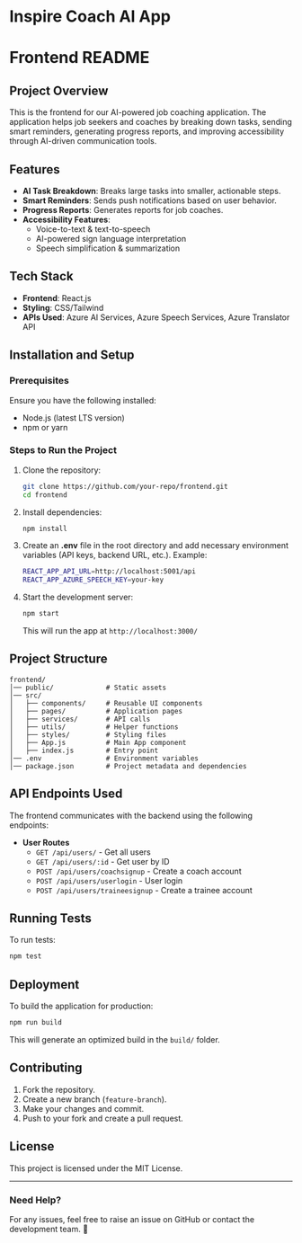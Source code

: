 # Inspire Coach AI App
# Frontend README

## Project Overview
This is the frontend for our AI-powered job coaching application. The application helps job seekers and coaches by breaking down tasks, sending smart reminders, generating progress reports, and improving accessibility through AI-driven communication tools.

## Features
- **AI Task Breakdown**: Breaks large tasks into smaller, actionable steps.
- **Smart Reminders**: Sends push notifications based on user behavior.
- **Progress Reports**: Generates reports for job coaches.
- **Accessibility Features**:
  - Voice-to-text & text-to-speech
  - AI-powered sign language interpretation
  - Speech simplification & summarization

## Tech Stack
- **Frontend**: React.js
- **Styling**: CSS/Tailwind
- **APIs Used**: Azure AI Services, Azure Speech Services, Azure Translator API

## Installation and Setup
### Prerequisites
Ensure you have the following installed:
- Node.js (latest LTS version)
- npm or yarn

### Steps to Run the Project
1. Clone the repository:
   ```sh
   git clone https://github.com/your-repo/frontend.git
   cd frontend
   ```
2. Install dependencies:
   ```sh
   npm install
   ```
3. Create an **.env** file in the root directory and add necessary environment variables (API keys, backend URL, etc.). Example:
   ```sh
   REACT_APP_API_URL=http://localhost:5001/api
   REACT_APP_AZURE_SPEECH_KEY=your-key
   ```
4. Start the development server:
   ```sh
   npm start
   ```
   This will run the app at `http://localhost:3000/`

## Project Structure
```
frontend/
│── public/             # Static assets
│── src/
│   ├── components/     # Reusable UI components
│   ├── pages/          # Application pages
│   ├── services/       # API calls
│   ├── utils/          # Helper functions
│   ├── styles/         # Styling files
│   ├── App.js          # Main App component
│   ├── index.js        # Entry point
│── .env                # Environment variables
│── package.json        # Project metadata and dependencies
```

## API Endpoints Used
The frontend communicates with the backend using the following endpoints:
- **User Routes**
  - `GET /api/users/` - Get all users
  - `GET /api/users/:id` - Get user by ID
  - `POST /api/users/coachsignup` - Create a coach account
  - `POST /api/users/userlogin` - User login
  - `POST /api/users/traineesignup` - Create a trainee account

## Running Tests
To run tests:
```sh
npm test
```

## Deployment
To build the application for production:
```sh
npm run build
```
This will generate an optimized build in the `build/` folder.

## Contributing
1. Fork the repository.
2. Create a new branch (`feature-branch`).
3. Make your changes and commit.
4. Push to your fork and create a pull request.

## License
This project is licensed under the MIT License.

---

### Need Help?
For any issues, feel free to raise an issue on GitHub or contact the development team. 🚀
